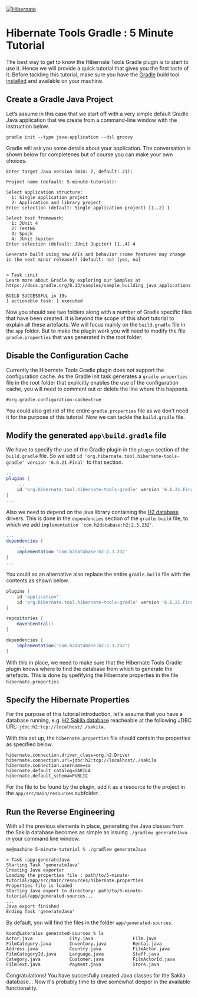 <!--
  ~ Copyright 2004 - 2025 Red Hat, Inc.
  ~
  ~ Licensed under the Apache License, Version 2.0 (the "License");
  ~ you may not use this file except in compliance with the License.
  ~ You may obtain a copy of the License at
  ~
  ~     http://www.apache.org/licenses/LICENSE-2.0
  ~
  ~ Unless required by applicable law or agreed to in writing, software
  ~ distributed under the License is distributed on an "AS IS" basis,
  ~ WITHOUT WARRANTIES OR CONDITIONS OF ANY KIND, either express or implied.
  ~ See the License for the specific language governing permissions and
  ~ limitations under the License.
  -->

[![Hibernate](https://static.jboss.org/hibernate/images/hibernate_200x150.png)](https://tools.hibernate.org)

# Hibernate Tools Gradle : 5 Minute Tutorial

The best way to get to know the Hibernate Tools Gradle plugin is to start to use it. 
Hence we will provide a quick tutorial that gives you the first taste of it.
Before tackling this tutorial, make sure you have the [Gradle](https://gradle.org) build tool 
[installed](https://gradle.org/install/) and available on your machine.

## Create a Gradle Java Project

Let’s assume in this case that we start off with a very simple default Gradle Java application
that we create from a command-line window with the instruction below. 

```shell
gradle init --type java-application --dsl groovy
```

Gradle will ask you some details about your application. The conversation is shown below
for completenes but of course you can make your own choices.

```shell
Enter target Java version (min: 7, default: 21): 

Project name (default: 5-minute-tutorial): 

Select application structure:
  1: Single application project
  2: Application and library project
Enter selection (default: Single application project) [1..2] 1

Select test framework:
  1: JUnit 4
  2: TestNG
  3: Spock
  4: JUnit Jupiter
Enter selection (default: JUnit Jupiter) [1..4] 4

Generate build using new APIs and behavior (some features may change in the next minor release)? (default: no) [yes, no] 


> Task :init
Learn more about Gradle by exploring our Samples at https://docs.gradle.org/8.13/samples/sample_building_java_applications.html

BUILD SUCCESSFUL in 19s
1 actionable task: 1 executed
```

Now you should see two folders along with a number of Gradle specific files that have 
been created. It is beyond the scope of this short tutorial to explain all these artefacts.
We will focus mainly on the `build.gradle` file in the `app` folder. But to make the plugin work
you will need to modify the file `gradle.properties` that was generated in the root folder.

## Disable the Configuration Cache

Currently the Hibernate Tools Gradle plugin does not support the configuration cache. 
As the Gradle init task generates a `gradle.properties` file in the root folder that 
explicitly enables the use of the configuration cache, you will need to comment out 
or delete the line where this happens.

```properties
#org.gradle.configuration-cache=true
```

You could also get rid of the entire `gradle.properties` file as we don't need it for the purpose of this 
tutorial. Now we can tackle the `build.gradle` file.

## Modify the generated `app\build.gradle` file

We have to specify the use of the Gradle plugin in the `plugin` section of the `build.gradle` file.
So we add `id 'org.hibernate.tool.hibernate-tools-gradle' version '6.6.21.Final'` to that section.

```groovy
...
plugins {
    ...
    id 'org.hibernate.tool.hibernate-tools-gradle' version '6.6.21.Final'
}
...
```

Also we need to depend on the java library containing the [H2 database]() drivers.
This is done in the `dependencies` section of the `gradle.build` file, 
to which we add `implementation 'com.h2database:h2:2.3.232'`.

```groovy
...
dependencies {
    ...
    implementation 'com.h2database:h2:2.3.232'
}
...
```

You could as an alternative also replace the entire `gradle.build` file 
with the contents as shown below.

```groovy
plugins {
    id 'application'
    id 'org.hibernate.tool.hibernate-tools-gradle' version '6.6.21.Final'
}

repositories {
    mavenCentral()
}

dependencies {
    implementation('com.h2database:h2:2.3.232')
}
```

With this in place, we need to make sure that the Hibernate Tools Gradle plugin knows where
to find the database from which to generate the artefacts. This is done by spefifying the 
Hibernate properties in the file `hibernate.properties`.

## Specify the Hibernate Properties

For the purpose of this tutorial introduction, let's assume that you have a database running, e.g.
[H2 Sakila database](https://github.com/hibernate/sakila-h2) reacheable at the following JDBC URL:
`jdbc:h2:tcp://localhost/./sakila`.

With this set up, the `hibernate.properties` file should contain the properties as specified below.

```properties
hibernate.connection.driver_class=org.h2.Driver
hibernate.connection.url=jdbc:h2:tcp://localhost/./sakila
hibernate.connection.username=sa
hibernate.default_catalog=SAKILA
hibernate.default_schema=PUBLIC
```

For the file to be found by the plugin, add it as a resource to the project in the 
`app/src/main/resources` subfolder.

## Run the Reverse Engineering

With all the previous elements in place, generating the Java classes from the Sakila database
becomes as simple as issuing `./gradlew generateJava` in your command line window.

```shell
me@machine 5-minute-tutorial % ./gradlew generateJava

> Task :app:generateJava
Starting Task 'generateJava'
Creating Java exporter
Loading the properties file : path/to/5-minute-tutorial/app/src/main/resources/hibernate.properties
Properties file is loaded
Starting Java export to directory: path/to/5-minute-tutorial/app/generated-sources...
...
Java export finished
Ending Task 'generateJava'
```

By default, you will find the files in the folder `app/generated-sources`.  

```
koen@Lateralus generated-sources % ls
Actor.java              City.java               Film.java               FilmCategory.java       Inventory.java          Rental.java
Address.java            Country.java            FilmActor.java          FilmCategoryId.java     Language.java           Staff.java
Category.java           Customer.java           FilmActorId.java        FilmText.java           Payment.java            Store.java
```

Congratulations! You have succesfully created Java classes for the Sakila database... Now it's
probably time to dive somewhat deeper in the available functionality.